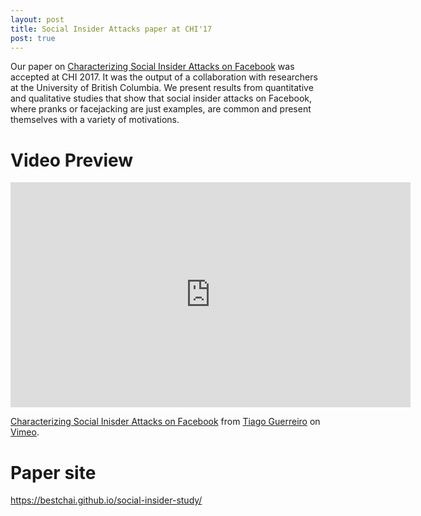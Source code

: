 ```yaml
---
layout: post
title: Social Insider Attacks paper at CHI'17
post: true
---
```


Our paper on [Characterizing Social Insider Attacks on Facebook](http://www.di.fc.ul.pt/~tjvg/inconspicuous/social-insider-chi17.pdf) was accepted at CHI 2017. It was the output of a collaboration with researchers at the University of British Columbia. We present results from quantitative and qualitative studies that show that social insider attacks on Facebook, where pranks or facejacking are just examples, are common and present themselves with a variety of motivations. 

# Video Preview

<iframe src="https://player.vimeo.com/video/199676712" width="640" height="360" frameborder="0" webkitallowfullscreen mozallowfullscreen allowfullscreen></iframe>
<p><a href="https://vimeo.com/199676712">Characterizing Social Inisder Attacks on Facebook</a> from <a href="https://vimeo.com/user61605746">Tiago Guerreiro</a> on <a href="https://vimeo.com">Vimeo</a>.</p>

# Paper site

https://bestchai.github.io/social-insider-study/ 
